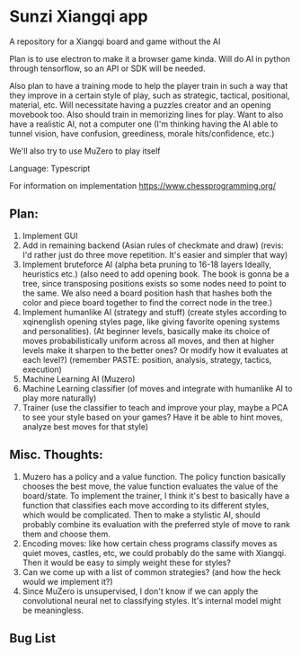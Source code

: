 # Sunzi Xiangqi app
A repository for a Xiangqi board and game without the AI

Plan is to use electron to make it a browser game kinda. Will do AI in python through tensorflow, so an API or SDK will be needed.

Also plan to have a training mode to help the player train
in such a way that they improve in a certain style of play,
such as strategic, tactical, positional, material, etc. Will necessitate having a puzzles creator and an opening movebook too.
Also should train in memorizing lines for play. Want to also have
a realistic AI, not a computer one (I'm thinking having the AI
able to tunnel vision, have confusion, greediness, morale hits/confidence, etc.)

We'll also try to use MuZero to play itself


Language: Typescript

For information on implementation
https://www.chessprogramming.org/

## Plan:
1. Implement GUI
2. Add in remaining backend (Asian rules of checkmate and draw) (revis: I'd rather just do three move repetition. It's easier and simpler that way)
3. Implement bruteforce AI (alpha beta pruning to 16-18 layers Ideally, heuristics etc.) (also need to add opening book. The book is gonna be a tree, since transposing positions exists so some nodes need to point to the same. We also need a board position hash that hashes both the color and piece board together to find the correct node in the tree.)
4. Implement humanlike AI (strategy and stuff) (create styles according to xqinenglish opening styles page, like giving favorite opening systems and personalities). (At beginner levels, basically make its choice of moves probabilistically uniform across all moves, and then at higher levels make it sharpen to the better ones? Or modify how it evaluates at each level?) (remember PASTE: position, analysis, strategy, tactics, execution)
5. Machine Learning AI (Muzero)
6. Machine Learning classifier (of moves and integrate with humanlike AI to play more naturally)
7. Trainer (use the classifier to teach and improve your play, maybe a PCA to see your style based on your games? Have it be able to hint moves, analyze best moves for that style)

## Misc. Thoughts:
1. Muzero has a policy and a value function. The policy function basically chooses the best move, the value function evaluates the value of the board/state. To implement the trainer, I think it's best to basically have a function that classifies each move according to its different styles, which would be complicated. Then to make a stylistic AI, should probably combine its evaluation with the preferred style of move to rank them and choose them.
2. Encoding moves: like how certain chess programs classify moves as quiet moves, castles, etc, we could probably do the same with Xiangqi. Then it would be easy to simply weight these for styles?
3. Can we come up with a list of common strategies? (and how the heck would we implement it?)
4. Since MuZero is unsupervised, I don't know if we can apply the convolutional neural net to classifying styles. It's internal model might be meaningless.

## Bug List
